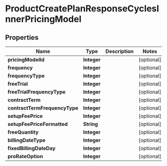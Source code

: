 

# ProductCreatePlanResponseCyclesInnerPricingModel


## Properties

| Name | Type | Description | Notes |
|------------ | ------------- | ------------- | -------------|
|**pricingModelId** | **Integer** |  |  [optional] |
|**frequency** | **Integer** |  |  [optional] |
|**frequencyType** | **Integer** |  |  [optional] |
|**freeTrial** | **Integer** |  |  [optional] |
|**freeTrialFrequencyType** | **Integer** |  |  [optional] |
|**contractTerm** | **Integer** |  |  [optional] |
|**contractTermFrequencyType** | **Integer** |  |  [optional] |
|**setupFeePrice** | **Integer** |  |  [optional] |
|**setupFeePriceFormatted** | **String** |  |  [optional] |
|**freeQuantity** | **Integer** |  |  [optional] |
|**billingDateType** | **Integer** |  |  [optional] |
|**fixedBillingDateDay** | **Integer** |  |  [optional] |
|**proRateOption** | **Integer** |  |  [optional] |



